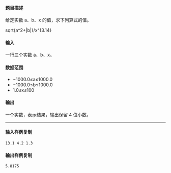 #### 题目描述

给定实数 a、b、x 的值，求下列算式的值。

sqrt{a^2+|b|}/x^{3.14}

#### 输入

一行三个实数 a、b、x。

#### 数据范围

-   −1000.0≤a≤1000.0
-   −1000.0≤b≤1000.0
-   1.0≤x≤100

#### 输出

一个实数，表示结果，输出保留 4 位小数。

___

#### 输入样例复制

```
13.1 4.2 1.3
```

#### 输出样例复制

```
5.8175
```